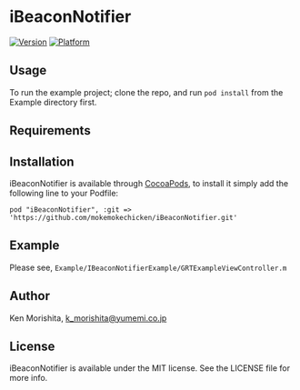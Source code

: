 # iBeaconNotifier

[![Version](http://cocoapod-badges.herokuapp.com/v/iBeaconNotifier/badge.png)](http://cocoadocs.org/docsets/iBeaconNotifier)
[![Platform](http://cocoapod-badges.herokuapp.com/p/iBeaconNotifier/badge.png)](http://cocoadocs.org/docsets/iBeaconNotifier)

## Usage

To run the example project; clone the repo, and run `pod install` from the Example directory first.


## Requirements

## Installation

iBeaconNotifier is available through [CocoaPods](http://cocoapods.org), to install
it simply add the following line to your Podfile:

    pod "iBeaconNotifier", :git => 'https://github.com/mokemokechicken/iBeaconNotifier.git'

## Example

Please see, `Example/IBeaconNotifierExample/GRTExampleViewController.m`

## Author

Ken Morishita, k_morishita@yumemi.co.jp

## License

iBeaconNotifier is available under the MIT license. See the LICENSE file for more info.

